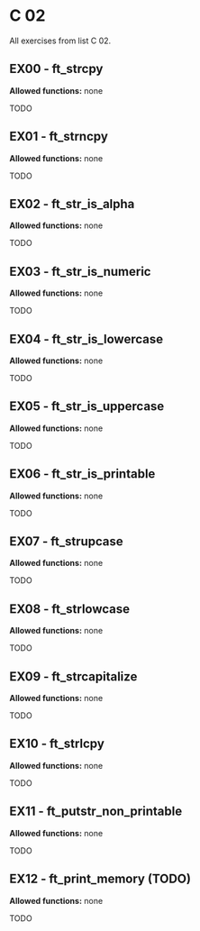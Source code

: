 # C 02
All exercises from list C 02.

## EX00 - ft_strcpy
**Allowed functions:** none

TODO

## EX01 - ft_strncpy
**Allowed functions:** none

TODO

## EX02 - ft_str_is_alpha
**Allowed functions:** none

TODO

## EX03 - ft_str_is_numeric
**Allowed functions:** none

TODO

## EX04 - ft_str_is_lowercase
**Allowed functions:** none

TODO

## EX05 - ft_str_is_uppercase
**Allowed functions:** none

TODO

## EX06 - ft_str_is_printable
**Allowed functions:** none

TODO

## EX07 - ft_strupcase
**Allowed functions:** none

TODO

## EX08 - ft_strlowcase
**Allowed functions:** none

TODO

## EX09 - ft_strcapitalize
**Allowed functions:** none

TODO

## EX10 - ft_strlcpy
**Allowed functions:** none

TODO

## EX11 - ft_putstr_non_printable
**Allowed functions:** none

TODO

## EX12 - ft_print_memory (TODO)
**Allowed functions:** none

TODO